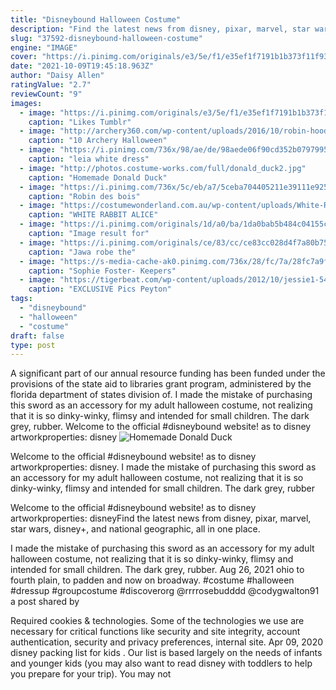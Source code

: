 ```yaml
---
title: "Disneybound Halloween Costume"
description: "Find the latest news from disney, pixar, marvel, star wars, disney+, and national geographic, all in one place."
slug: "37592-disneybound-halloween-costume"
engine: "IMAGE"
cover: "https://i.pinimg.com/originals/e3/5e/f1/e35ef1f7191b1b373f11f93b1c86b548.jpg"
date: "2021-10-09T19:45:18.963Z"
author: "Daisy Allen"
ratingValue: "2.7"
reviewCount: "9"
images:
  - image: "https://i.pinimg.com/originals/e3/5e/f1/e35ef1f7191b1b373f11f93b1c86b548.jpg"
    caption: "Likes Tumblr"
  - image: "http://archery360.com/wp-content/uploads/2016/10/robin-hood-couple.jpg"
    caption: "10 Archery Halloween"
  - image: "https://i.pinimg.com/736x/98/ae/de/98aede06f90cd352b0797995ec2a110e--princess-leia-dress-princess-leia-cosplay.jpg"
    caption: "leia white dress"
  - image: "http://photos.costume-works.com/full/donald_duck2.jpg"
    caption: "Homemade Donald Duck"
  - image: "https://i.pinimg.com/736x/5c/eb/a7/5ceba704405211e39111e925bee5f8e6.jpg"
    caption: "Robin des bois"
  - image: "https://costumewonderland.com.au/wp-content/uploads/White-Rabbit-1.jpg"
    caption: "WHITE RABBIT ALICE"
  - image: "https://i.pinimg.com/originals/1d/a0/ba/1da0bab5b484c04155c75d6c113aa2d3.jpg"
    caption: "Image result for"
  - image: "https://i.pinimg.com/originals/ce/83/cc/ce83cc028d4f7a80b7542381c99f7246.jpg"
    caption: "Jawa robe the"
  - image: "https://s-media-cache-ak0.pinimg.com/736x/28/fc/7a/28fc7a9f5ebca45b37104066753b921d--yves-saint-laurent-lost-city.jpg"
    caption: "Sophie Foster- Keepers"
  - image: "https://tigerbeat.com/wp-content/uploads/2012/10/jessie1-545x363.jpg"
    caption: "EXCLUSIVE Pics Peyton"
tags:
  - "disneybound"
  - "halloween"
  - "costume"
draft: false
type: post
---
```


A significant part of our annual resource funding has been funded under the provisions of the state aid to libraries grant program, administered by the florida department of states division of. I made the mistake of purchasing this sword as an accessory for my adult halloween costume, not realizing that it is so dinky-winky, flimsy and intended for small children. The dark grey, rubber. Welcome to the official #disneybound website! as to disney artworkproperties: disney
![Homemade Donald Duck](http://photos.costume-works.com/full/donald_duck2.jpg "Homemade Donald Duck")

Welcome to the official #disneybound website! as to disney artworkproperties: disney. I made the mistake of purchasing this sword as an accessory for my adult halloween costume, not realizing that it is so dinky-winky, flimsy and intended for small children. The dark grey, rubber
<!--inArticleAds-->

<!--galleryOne-->

Welcome to the official #disneybound website! as to disney artworkproperties: disneyFind the latest news from disney, pixar, marvel, star wars, disney+, and national geographic, all in one place.
<!--inArticleAds-->

<!--galleryTwo-->

I made the mistake of purchasing this sword as an accessory for my adult halloween costume, not realizing that it is so dinky-winky, flimsy and intended for small children. The dark grey, rubber. Aug 26, 2021 ohio to fourth plain, to padden and now on broadway. #costume #halloween #dressup #groupcostume #discoverorg @rrrrosebudddd @codygwalton91 a post shared by
<!--galleryThree-->

Required cookies & technologies. Some of the technologies we use are necessary for critical functions like security and site integrity, account authentication, security and privacy preferences, internal site. Apr 09, 2020 disney packing list for kids . Our list is based largely on the needs of infants and younger kids (you may also want to read disney with toddlers to help you prepare for your trip). You may not